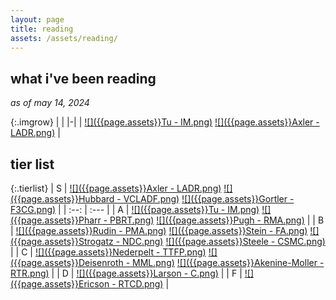 ```yaml
---
layout: page
title: reading
assets: /assets/reading/
---
```


## what i've been reading
*as of may 14, 2024*

{:.imgrow}
| |
|-|
| [![]({{page.assets}}Tu - IM.png)](https://doi.org/10.1007/978-1-4419-7400-6) [![]({{page.assets}}Axler - LADR.png)](https://linear.axler.net) |

## tier list

{:.tierlist}
| S | [![]({{page.assets}}Axler - LADR.png)](https://linear.axler.net) [![]({{page.assets}}Hubbard - VCLADF.png)](http://matrixeditions.com/5thUnifiedApproach.html) [![]({{page.assets}}Gortler - F3CG.png)](https://mitpress.mit.edu/9780262017350/foundations-of-3d-computer-graphics) |
| :--: | :--- |
| A | [![]({{page.assets}}Tu - IM.png)](https://doi.org/10.1007/978-1-4419-7400-6) [![]({{page.assets}}Pharr - PBRT.png)](https://pbrt.org) [![]({{page.assets}}Pugh - RMA.png)](https://doi.org/10.1007/978-3-319-17771-7) |
| B | [![]({{page.assets}}Rudin - PMA.png)](https://en.wikipedia.org/wiki/Principles_of_Mathematical_Analysis) [![]({{page.assets}}Stein - FA.png)](https://press.princeton.edu/books/hardcover/9780691113845/fourier-analysis) [![]({{page.assets}}Strogatz - NDC.png)](https://doi.org/10.1201/9780429398490 ) [![]({{page.assets}}Steele - CSMC.png)](https://doi.org/10.1017/CBO9780511817106) |
| C | [![]({{page.assets}}Nederpelt - TTFP.png)](https://doi.org/10.1017/CBO9781139567725) [![]({{page.assets}}Deisenroth - MML.png)](https://mml-book.com) [![]({{page.assets}}Akenine-Moller - RTR.png)](https://www.realtimerendering.com/) |
| D | [![]({{page.assets}}Larson - C.png)](https://www.cengage.com/c/calculus-11e-larson/9780547167022/) |
| F | [![]({{page.assets}}Ericson - RTCD.png)](https://realtimecollisiondetection.net/) |
